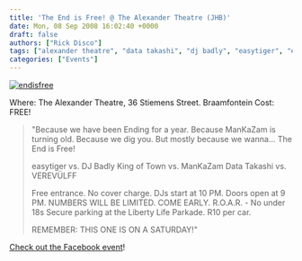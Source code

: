 ```yaml
---
title: 'The End is Free! @ The Alexander Theatre (JHB)'
date: Mon, 08 Sep 2008 16:02:40 +0000
draft: false
authors: ["Rick Disco"]
tags: ["alexander theatre", "data takashi", "dj badly", "easytiger", "end is free", "end is nigh", "king of town", "mankazam", "verevulff"]
categories: ["Events"]
---
```


[![](/wp-content/uploads/2008/09/endisfree.jpg "endisfree")](/wp-content/uploads/2008/09/endisfree.jpg)

Where: The Alexander Theatre, 36 Stiemens Street. Braamfontein Cost: FREE!

> "Because we have been Ending for a year. Because ManKaZam is turning old. Because we dig you. But mostly because we wanna... The End is Free!
>
> easytiger vs. DJ Badly King of Town vs. ManKaZam Data Takashi vs. VEREVÜLFF
>
> Free entrance. No cover charge. DJs start at 10 PM. Doors open at 9 PM. NUMBERS WILL BE LIMITED. COME EARLY. R.O.A.R. - No under 18s Secure parking at the Liberty Life Parkade. R10 per car.
>
> REMEMBER: THIS ONE IS ON A SATURDAY!"

[Check out the Facebook event](http://www.new.facebook.com/event.php?eid=24538559900 "Facebook Event")!